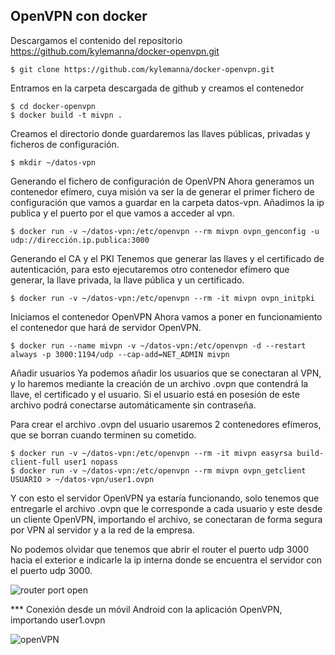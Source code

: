 ## OpenVPN con  docker


Descargamos el contenido del repositorio https://github.com/kylemanna/docker-openvpn.git

```
$ git clone https://github.com/kylemanna/docker-openvpn.git
```
Entramos en la carpeta descargada de github y creamos el contenedor

```
$ cd docker-openvpn
$ docker build -t mivpn .
```
Creamos el directorio donde guardaremos las llaves públicas, privadas y ficheros de configuración.

```
$ mkdir ~/datos-vpn
```
Generando el fichero de configuración de OpenVPN
Ahora generamos un contenedor efímero, cuya misión va ser la de generar el primer fichero de configuración que vamos a guardar en la carpeta datos-vpn. Añadimos la ip publica y el puerto por el que vamos a acceder al vpn.

```
$ docker run -v ~/datos-vpn:/etc/openvpn --rm mivpn ovpn_genconfig -u udp://dirección.ip.publica:3000
```
Generando el CA y el PKI
Tenemos que generar las llaves y el certificado de autenticación, para esto ejecutaremos otro contenedor efímero que generar, la llave privada, la llave pública y un certificado.

```
$ docker run -v ~/datos-vpn:/etc/openvpn --rm -it mivpn ovpn_initpki
```
Iniciamos el contenedor OpenVPN
Ahora vamos a poner en funcionamiento el contenedor que hará de servidor OpenVPN.

```
$ docker run --name mivpn -v ~/datos-vpn:/etc/openvpn -d --restart always -p 3000:1194/udp --cap-add=NET_ADMIN mivpn
```
Añadir usuarios
Ya podemos añadir los usuarios que se conectaran al VPN, y lo haremos mediante la creación de un archivo .ovpn  que contendrá la llave, el certificado y el usuario. Si el usuario está en posesión de este archivo podrá conectarse automáticamente sin contraseña.

Para crear el archivo .ovpn del usuario usaremos 2 contenedores efímeros, que se borran cuando terminen su cometido.

```
$ docker run -v ~/datos-vpn:/etc/openvpn --rm -it mivpn easyrsa build-client-full user1 nopass
$ docker run -v ~/datos-vpn:/etc/openvpn --rm mivpn ovpn_getclient USUARIO > ~/datos-vpn/user1.ovpn
```
Y con esto el servidor OpenVPN ya estaría funcionando, solo tenemos que entregarle el archivo .ovpn que le corresponde a cada usuario y este desde un cliente OpenVPN, importando el archivo, se conectaran de forma segura por VPN al servidor y a la red de la empresa.

No podemos olvidar que tenemos que abrir el router el puerto udp 3000 hacia el exterior e indicarle la ip interna donde se encuentra el  servidor con el puerto udp 3000.

![router port open](https://imgur.com/yzmlCh8.png)

*** Conexión desde un móvil Android con la aplicación OpenVPN, importando user1.ovpn

![openVPN](https://imgur.com/MRNwEyb.png)

